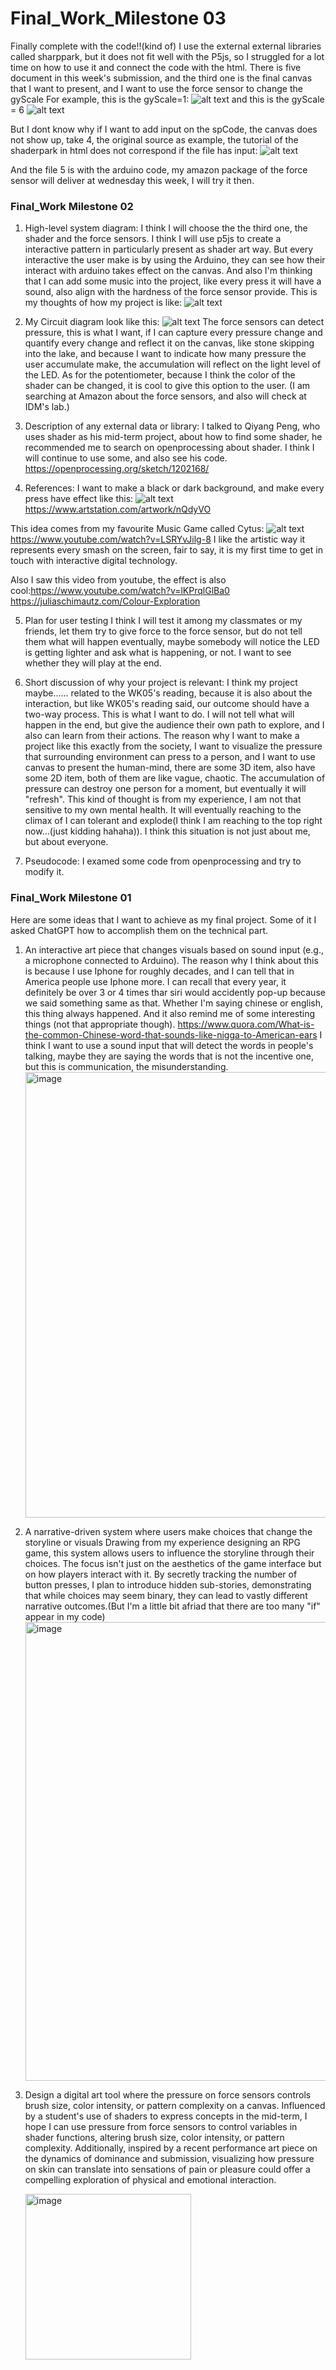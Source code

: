 # Final_Work_Milestone 03
Finally complete with the code!!(kind of)
I use the external external libraries called sharppark, but it does not fit well with the P5js, so I struggled for a lot time on how to use it and connect the code with the html.
There is five document in this week's submission, and the third one is the final canvas that I want to present, and I want to use the force sensor to change the gyScale
For example, this is the gyScale=1:
![alt text](image-2.png)
and this is the gyScale = 6
![alt text](image-3.png)

But I dont know why if I want to add input on the spCode, the canvas does not show up, take 4, the original source as example, the tutorial of the shaderpark in html does not correspond if the file has input:
![alt text](image-4.png)

And the file 5 is with the arduino code, my amazon package of the force sensor will deliver at wednesday this week, I will try it then.
### Final_Work Milestone 02
1. High-level system diagram:
I think I will choose the the third one, the shader and the force sensors. I think I will use p5js to create a interactive pattern in particularly present as shader art way. But every interactive the user make is by using the Arduino, they can see how their interact with arduino takes effect on the canvas. And also I'm thinking that I can add some music into the project, like every press it will have a sound, also align with the hardness of the force sensor provide.
This is my thoughts of how my project is like:
![alt text](Final.jpg)

2. My Circuit diagram look like this:
![alt text](image.png)
The force sensors can detect pressure, this is what I want, if I can capture every pressure change and quantify every change and reflect it on the canvas, like stone skipping into the lake, and because I want to indicate how many pressure the user accumulate make, the accumulation will reflect on the light level of the LED. As for the potentiometer, because I think the color of the shader can be changed, it is cool to give this option to the user.
(I am searching at Amazon about the force sensors, and also will check at IDM's lab.)

3. Description of any external data or library:
I talked to Qiyang Peng, who uses shader as his mid-term project, about how to find some shader, he recommended me to search on openprocessing about shader. I think I will continue to use some, and also see his code.
https://openprocessing.org/sketch/1202168/

4. References:
I want to make a black or dark background, and make every press have effect like this:
![alt text](hyt-.gif)
https://www.artstation.com/artwork/nQdyVO

This idea comes from my favourite Music Game called Cytus:
![alt text](image-1.png)
https://www.youtube.com/watch?v=LSRYvJilg-8
I like the artistic way it represents every smash on the screen, fair to say, it is my first time to get in touch with interactive digital technology.

Also I saw this video from youtube, the effect is also cool:https://www.youtube.com/watch?v=lKPrqlGlBa0
https://juliaschimautz.com/Colour-Exploration

5. Plan for user testing
I think I will test it among my classmates or my friends, let them try to give force to the force sensor, but do not tell them what will happen eventually, maybe somebody will notice the LED is getting lighter and ask what is happening, or not. I want to see whether they will play at the end.

6. Short discussion of why your project is relevant:
I think my project maybe...... related to the WK05's reading, because it is also about the interaction, but like WK05's reading said, our outcome should have a two-way process. This is what I want to do. I will not tell what will happen in the end, but give the audience their own path to explore, and I also can learn from their actions.
The reason why I want to make a project like this exactly from the society, I want to visualize the pressure that surrounding environment can press to a person, and I want to use canvas to present the human-mind, there are some 3D item, also have some 2D item, both of them are like vague, chaotic. The accumulation of pressure can destroy one person for a moment, but eventually it will "refresh".
This kind of thought is from my experience, I am not that sensitive to my own mental health. It will eventually reaching to the climax of I can tolerant and explode(I think I am reaching to the top right now...(just kidding hahaha)). I think this situation is not just about me, but about everyone.

7. Pseudocode:
I examed some code from openprocessing and try to modify it.


### Final_Work Milestone 01
Here are some ideas that I want to achieve as my final project. Some of it I asked ChatGPT how to accomplish them on the technical part.

1. An interactive art piece that changes visuals based on sound input (e.g., a microphone connected to Arduino).
   The reason why I think about this is because I use Iphone for roughly decades, and I can tell that in America people use Iphone more. I can recall that every year, it definitely be over 3 or 4 times thar siri would accidently pop-up because we said something same as that. Whether I'm saying chinese or english, this thing always happened. And it also remind me of some interesting things (not that appropriate though). <https://www.quora.com/What-is-the-common-Chinese-word-that-sounds-like-nigga-to-American-ears>
   I think I want to use a sound input that will detect the words in people's talking, maybe they are saying the words that is not the incentive one, but this is communication, the misunderstanding.
   <img width="713" alt="image" src="https://github.com/user-attachments/assets/ef069079-fade-48eb-acee-135b62561c45">


2. A narrative-driven system where users make choices that change the storyline or visuals
  Drawing from my experience designing an RPG game, this system allows users to influence the storyline through their choices. The focus isn't just on the aesthetics of the game interface but on how players interact with it. By secretly tracking the number of button presses, I plan to introduce hidden sub-stories, demonstrating that while choices may seem binary, they can lead to vastly different narrative outcomes.(But I'm a little bit afriad that there are too many "if" appear in my code)
   <img width="734" alt="image" src="https://github.com/user-attachments/assets/eccfdf13-9f17-4016-b961-ac0b89805c8c">
  
3. Design a digital art tool where the pressure on force sensors controls brush size, color intensity, or pattern complexity on a canvas.
   Influenced by a student's use of shaders to express concepts in the mid-term, I hope I can use pressure from force sensors to control variables in shader functions, altering brush size, color intensity, or pattern complexity. Additionally, inspired by a recent performance art piece on the dynamics of dominance and submission, visualizing how pressure on skin can translate into sensations of pain or pleasure could offer a compelling exploration of physical and emotional interaction.

   
   <img width="265" alt="image" src="https://github.com/user-attachments/assets/f7a35e5d-1a5e-4dc4-86d2-ed25e2d47ab7">
